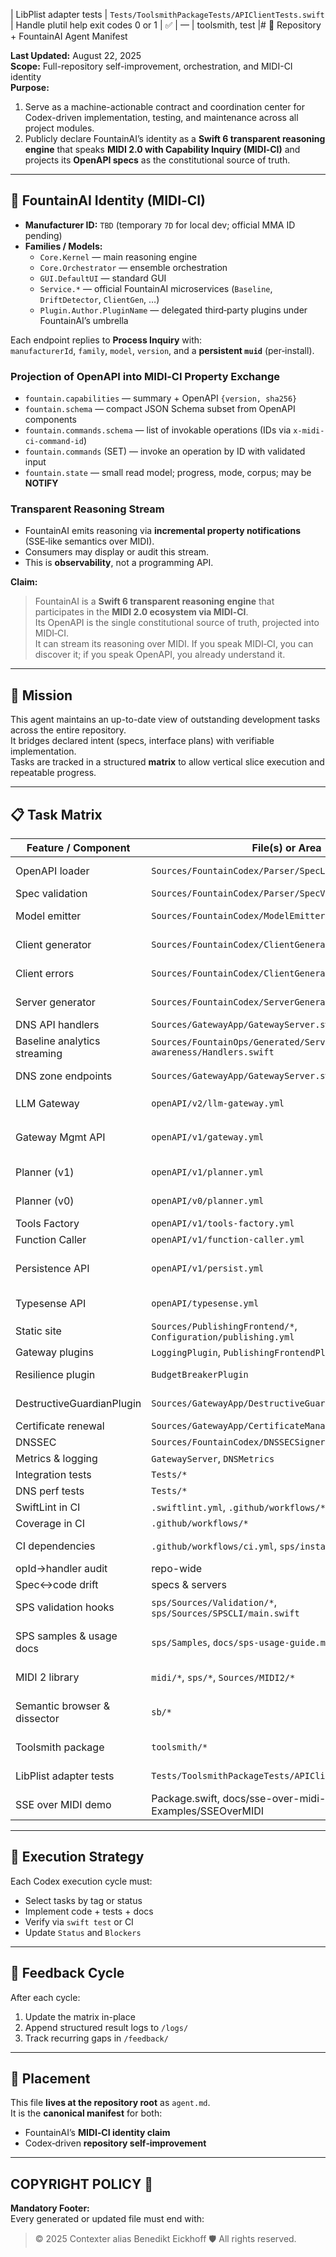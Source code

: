 | LibPlist adapter tests | `Tests/ToolsmithPackageTests/APIClientTests.swift` | Handle plutil help exit codes 0 or 1 | ✅ | — | toolsmith, test |# 🧠 Repository + FountainAI Agent Manifest

**Last Updated:** August 22, 2025  
**Scope:** Full-repository self-improvement, orchestration, and MIDI-CI identity  
**Purpose:**  
1. Serve as a machine-actionable contract and coordination center for Codex-driven implementation, testing, and maintenance across all project modules.  
2. Publicly declare FountainAI’s identity as a **Swift 6 transparent reasoning engine** that speaks **MIDI 2.0 with Capability Inquiry (MIDI‑CI)** and projects its **OpenAPI specs** as the constitutional source of truth.  

---

## 🎹 FountainAI Identity (MIDI‑CI)

- **Manufacturer ID:** `TBD` (temporary `7D` for local dev; official MMA ID pending)  
- **Families / Models:**  
  - `Core.Kernel` — main reasoning engine  
  - `Core.Orchestrator` — ensemble orchestration  
  - `GUI.DefaultUI` — standard GUI  
  - `Service.*` — official FountainAI microservices (`Baseline`, `DriftDetector`, `ClientGen`, …)  
  - `Plugin.Author.PluginName` — delegated third‑party plugins under FountainAI’s umbrella  

Each endpoint replies to **Process Inquiry** with:  
`manufacturerId`, `family`, `model`, `version`, and a **persistent `muid`** (per‑install).  

### Projection of OpenAPI into MIDI‑CI Property Exchange
- `fountain.capabilities` — summary + OpenAPI `{version, sha256}`  
- `fountain.schema` — compact JSON Schema subset from OpenAPI components  
- `fountain.commands.schema` — list of invokable operations (IDs via `x-midi-ci-command-id`)  
- `fountain.commands` (SET) — invoke an operation by ID with validated input  
- `fountain.state` — small read model; progress, mode, corpus; may be **NOTIFY**  

### Transparent Reasoning Stream
- FountainAI emits reasoning via **incremental property notifications** (SSE‑like semantics over MIDI).  
- Consumers may display or audit this stream.  
- This is **observability**, not a programming API.  

**Claim:**  
> FountainAI is a **Swift 6 transparent reasoning engine** that participates in the **MIDI 2.0 ecosystem via MIDI‑CI**.  
> Its OpenAPI is the single constitutional source of truth, projected into MIDI‑CI.  
> It can stream its reasoning over MIDI. If you speak MIDI‑CI, you can discover it; if you speak OpenAPI, you already understand it.  

---

## 🎯 Mission
This agent maintains an up-to-date view of outstanding development tasks across the entire repository.  
It bridges declared intent (specs, interface plans) with verifiable implementation.  
Tasks are tracked in a structured **matrix** to allow vertical slice execution and repeatable progress.  

---

## 📋 Task Matrix

| Feature / Component | File(s) or Area | Action | Status | Blockers | Tags |
|---|---|---|---|---|---|
| OpenAPI loader | `Sources/FountainCodex/Parser/SpecLoader.swift` | Maintain JSON/YAML load + normalization | ✅ | — | parser |
| Spec validation | `Sources/FountainCodex/Parser/SpecValidator.swift` | Keep unique ids & params checks | ✅ | — | parser |
| Model emitter | `Sources/FountainCodex/ModelEmitter/*` | Generate Swift models from schemas | ✅ | — | generator |
| Client generator | `Sources/FountainCodex/ClientGenerator/*` | Emit type-safe requests & client | ✅ | — | generator, cli |
| Client errors | `Sources/FountainCodex/ClientGenerator/APIClient.swift` | Add non-200 error decoding | ✅ | — | client, generator |
| Server generator | `Sources/FountainCodex/ServerGenerator/*` | Emit router/types/handler **stubs** | ✅ | — | generator, server |
| DNS API handlers | `Sources/GatewayApp/GatewayServer.swift` | Keep CRUD for zones/records | ✅ | — | server, dns |
| Baseline analytics streaming | `Sources/FountainOps/Generated/Server/baseline-awareness/Handlers.swift` | Implement `streamHistoryAnalytics` handler | ✅ | — | server |
| DNS zone endpoints | `Sources/GatewayApp/GatewayServer.swift` | Add `createZone`, `deleteZone`, `listRecords` handlers | ✅ | — | server, dns |
| LLM Gateway | `openAPI/v2/llm-gateway.yml` | Implement `metrics_metrics_get`, `chatWithObjective` | ✅ | — | server, llm |
| Gateway Mgmt API | `openAPI/v1/gateway.yml` | Implement health/metrics/auth/cert/routes ops | ✅ | — | server |
| Planner (v1) | `openAPI/v1/planner.yml` | Implement planner ops (reason/execute/list/etc.) | ✅ | — | server, planner |
| Planner (v0) | `openAPI/v0/planner.yml` | Deprecate or alias to v1 | ✅ | — | docs, planner |
| Tools Factory | `openAPI/v1/tools-factory.yml` | Implement list/register ops | ✅ | — | server |
| Function Caller | `openAPI/v1/function-caller.yml` | Implement list/get/invoke/metrics | ✅ | — | server |
| Persistence API | `openAPI/v1/persist.yml` | Implement corpus/baseline/function/reflection ops | ✅ | — | server, storage |
| Typesense API | `openAPI/typesense.yml` | Decide proxy vs native subset | ✅ | — | server, design |
| Static site | `Sources/PublishingFrontend/*`, `Configuration/publishing.yml` | Serve docs/static; keep defaults | ✅ | — | server, docs |
| Gateway plugins | `LoggingPlugin`, `PublishingFrontendPlugin` | Keep logging & HTML fallback | ✅ | — | server |
| Resilience plugin | `BudgetBreakerPlugin` | Apply per-user budgets and circuit breakers | ✅ | — | server |
| DestructiveGuardianPlugin | `Sources/GatewayApp/DestructiveGuardianPlugin.swift` | Guard destructive ops w/ approval or tokens | ✅ | — | server, security |
| Certificate renewal | `Sources/GatewayApp/CertificateManager.swift` | Schedule/trigger renewal | ✅ | — | ops, tls |
| DNSSEC | `Sources/FountainCodex/DNSSECSigner.swift` | Integrate signer into engine | ✅ | — | security, dns |
| Metrics & logging | `GatewayServer`, `DNSMetrics` | Expose Prometheus-style metrics | ✅ | — | observability |
| Integration tests | `Tests/*` | E2E tests for generated servers | ✅ | — | test |
| DNS perf tests | `Tests/*` | UDP/TCP load & concurrency tests | ✅ | — | test, dns |
| SwiftLint in CI | `.swiftlint.yml`, `.github/workflows/*` | Add lint job to Actions | ✅ | — | ci, lint |
| Coverage in CI | `.github/workflows/*` | Publish coverage artifacts/badge | ✅ | — | ci, test |
| CI dependencies | `.github/workflows/ci.yml`, `sps/install-deps.sh` | Ensure coverage tools & SPS deps installed | ✅ | — | ci, sps |
| opId→handler audit | repo-wide | Script to diff specs vs code | ✅ | — | tooling, docs |
| Spec↔code drift | specs & servers | Track/close gaps per service | ✅ | — | process |
| SPS validation hooks | `sps/Sources/Validation/*`, `sps/Sources/SPSCLI/main.swift` | Add coverage + reserved-bit checks | ✅ | — | sps |
| SPS samples & usage docs | `sps/Samples`, `docs/sps-usage-guide.md` | Provide annotated sample PDFs and usage guide with page-range queries & validation hooks | ✅ | — | docs, sps |
| MIDI 2 library | `midi/*`, `sps/*`, `Sources/MIDI2/*` | Parse MIDI 2 spec via SPS and expose Swift Package module | ✅ | — | midi, sps, spm |
| Semantic browser & dissector | `sb/*` | Wire CLI commands and integrate Typesense indexer | ✅ | — | sb, cli, cdp, typesense, semantics |
| Toolsmith package | `toolsmith/*` | Scaffold Toolsmith orchestration package with CLI | ✅ | — | toolsmith |
| LibPlist adapter tests | `Tests/ToolsmithPackageTests/APIClientTests.swift` | Handle plutil help exit codes 0 or 1 | ✅ | — | toolsmith, test |
| SSE over MIDI demo | Package.swift, docs/sse-over-midi-guide.md, Examples/SSEOverMIDI | Add target, docs and demo | ✅ | — | midi, sse |

---

## 🧪 Execution Strategy

Each Codex execution cycle must:  
- Select tasks by tag or status  
- Implement code + tests + docs  
- Verify via `swift test` or CI  
- Update `Status` and `Blockers`  

---

## 🔁 Feedback Cycle

After each cycle:  
1. Update the matrix in-place  
2. Append structured result logs to `/logs/`  
3. Track recurring gaps in `/feedback/`  

---

## 📁 Placement

This file **lives at the repository root** as `agent.md`.  
It is the **canonical manifest** for both:  
- FountainAI’s **MIDI‑CI identity claim**  
- Codex‑driven **repository self‑improvement**  

---

## COPYRIGHT POLICY 🔐

**Mandatory Footer:**  
Every generated or updated file must end with:  

> © 2025 Contexter alias Benedikt Eickhoff 🛡️ All rights reserved.
